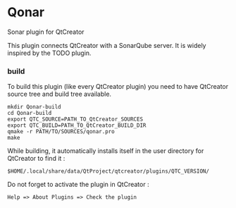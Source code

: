 Qonar
=======
Sonar plugin for QtCreator

This plugin connects QtCreator with a SonarQube server. 
It is widely inspired by the TODO plugin. 

### build
To build this plugin (like every QtCreator plugin) you need to have QtCreator source tree and build tree available.

    mkdir Qonar-build
    cd Qonar-build
    export QTC_SOURCE=PATH_TO_QtCreator_SOURCES
    export QTC_BUILD=PATH_TO_QtCreator_BUILD_DIR
    qmake -r PATH/TO/SOURCES/qonar.pro
    make
    
While building, it automatically installs itself in the user directory for QtCreator to find it :

    $HOME/.local/share/data/QtProject/qtcreator/plugins/QTC_VERSION/

Do not forget to activate the plugin in QtCreator :

    Help => About Plugins => Check the plugin
